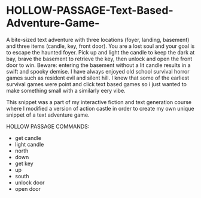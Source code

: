 # HOLLOW-PASSAGE-Text-Based-Adventure-Game-

A bite-sized text adventure with three locations (foyer, landing, basement) and three items (candle, key, front door). You are a lost soul and your goal is to escape the haunted foyer. Pick up and light the candle to keep the dark at bay, brave the basement to retrieve the key, then unlock and open the front door to win. Beware: entering the basement without a lit candle results in a swift and spooky demise.
I have always enjoyed old school survival horror games such as resident evil and silent hill. I knew that some of the earliest survival games were point and click text based games so i just wanted to make something small with a similarly eery vibe.

This snippet was a part of my interactive fiction and text generation course where I modified a version of action castle in order to create my own unique snippet of a text adventure game.

HOLLOW PASSAGE COMMANDS:

- get candle
- light candle
- north
- down
- get key
- up
- south
- unlock door
- open door
